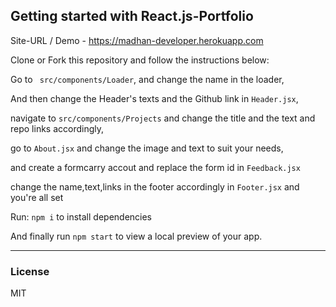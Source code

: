 
## Getting started with React.js-Portfolio

Site-URL / Demo -  https://madhan-developer.herokuapp.com

Clone or Fork this repository and follow the instructions below:

Go to ``` src/components/Loader```, and change the name in the loader,

And then change the Header's texts and the Github link in ```Header.jsx```,

navigate to ```src/components/Projects``` and change the title and the text and repo links accordingly,

go to ```About.jsx``` and change the image and text to suit your needs,

and create a formcarry accout and replace the form id in ```Feedback.jsx```

change the name,text,links in the footer accordingly in ```Footer.jsx``` and you're all set

Run: ``` npm i ``` to install dependencies

And  finally run ``` npm start ``` to view a local preview of your app.

<hr>

### License

MIT
